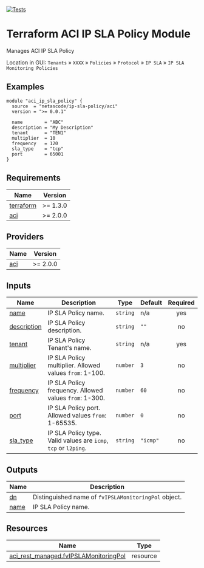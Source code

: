 <!-- BEGIN_TF_DOCS -->
[![Tests](https://github.com/netascode/terraform-aci-ip-sla-policy/actions/workflows/test.yml/badge.svg)](https://github.com/netascode/terraform-aci-scaffolding/actions/workflows/test.yml)

# Terraform ACI IP SLA Policy Module

Manages ACI IP SLA Policy

Location in GUI:
`Tenants` » `XXXX` » `Policies` » `Protocol` » `IP SLA` » `IP SLA Monitoring Policies`

## Examples

```hcl
module "aci_ip_sla_policy" {
  source  = "netascode/ip-sla-policy/aci"
  version = ">= 0.0.1"

  name        = "ABC"
  description = "My Description"
  tenant      = "TEN1"
  multiplier  = 10
  frequency   = 120
  sla_type    = "tcp"
  port        = 65001
}
```

## Requirements

| Name | Version |
|------|---------|
| <a name="requirement_terraform"></a> [terraform](#requirement\_terraform) | >= 1.3.0 |
| <a name="requirement_aci"></a> [aci](#requirement\_aci) | >= 2.0.0 |

## Providers

| Name | Version |
|------|---------|
| <a name="provider_aci"></a> [aci](#provider\_aci) | >= 2.0.0 |

## Inputs

| Name | Description | Type | Default | Required |
|------|-------------|------|---------|:--------:|
| <a name="input_name"></a> [name](#input\_name) | IP SLA Policy name. | `string` | n/a | yes |
| <a name="input_description"></a> [description](#input\_description) | IP SLA Policy description. | `string` | `""` | no |
| <a name="input_tenant"></a> [tenant](#input\_tenant) | IP SLA Policy Tenant's name. | `string` | n/a | yes |
| <a name="input_multiplier"></a> [multiplier](#input\_multiplier) | IP SLA Policy multiplier. Allowed values `from`: 1-100. | `number` | `3` | no |
| <a name="input_frequency"></a> [frequency](#input\_frequency) | IP SLA Policy frequency. Allowed values `from`: 1-300. | `number` | `60` | no |
| <a name="input_port"></a> [port](#input\_port) | IP SLA Policy port. Allowed values `from`: 1-65535. | `number` | `0` | no |
| <a name="input_sla_type"></a> [sla\_type](#input\_sla\_type) | IP SLA Policy type. Valid values are `icmp`, `tcp` or `l2ping`. | `string` | `"icmp"` | no |

## Outputs

| Name | Description |
|------|-------------|
| <a name="output_dn"></a> [dn](#output\_dn) | Distinguished name of `fvIPSLAMonitoringPol` object. |
| <a name="output_name"></a> [name](#output\_name) | IP SLA Policy name. |

## Resources

| Name | Type |
|------|------|
| [aci_rest_managed.fvIPSLAMonitoringPol](https://registry.terraform.io/providers/CiscoDevNet/aci/latest/docs/resources/rest_managed) | resource |
<!-- END_TF_DOCS -->